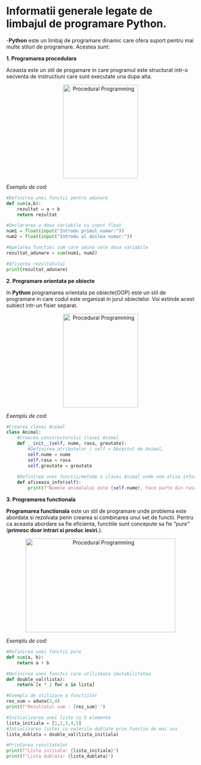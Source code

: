 # Informatii generale legate de limbajul de programare Python.

-**Python** este un limbaj de programare dinamic care ofera suport pentru mai multe stiluri de programare. Acestea sunt:

**1. Programarea procedulara**
    
Aceasta este un stil de progamare in care programul este structurat intr-o secventa de instructiuni care sunt executate una dupa alta.

<div style="text-align:center;">
<a href="https://postimg.cc/KK50xYrK" target="_blank">
  <img src="https://i.postimg.cc/YS5ZNGvx/Procedular-prog.png" alt="Procedural Programming" width="200" height="250">
</a>
</div>


_Exemplu de cod:_

```python
#Definirea unei functii pentru adunare
def sum(a,b):
    rezultat = a + b
    return rezultat

#Declararea a doua variabile cu input float
num1 = float(input("Introdu primul numar:"))
num2 = float(input("Introdu al doilea numar:"))

#Apelarea functiei sum care aduna cele doua variabile
rezultat_adunare = sum(num1, num2)

#Afisarea rezultatului
print(rezultat_adunare)
```

**2. Programare orientata pe obiecte** 

In **Python** programarea orientata pe obiecte(OOP) este un stil de programare in care codul este organizat in jurul obiectelor. Voi extinde acest subiect intr-un fisier separat.

<div style="text-align:center;">
<a href="https://postimg.cc/F1V5KjNR" target="_blank">
  <img src="https://i.postimg.cc/MZhWdDLy/c3086a153b545f8273de5b57cfa16dca.png" alt="Procedural Programming" width="200" height="250">
</a>
</div>

_Exemplu de cod:_

```python
#Crearea clasei Animal
class Animal:
    #Crearea constructorului clasei Animal
    def __init__(self, nume, rasa, greutate):
        #Definirea atributelor / self = Obiectul de Animal.
        self.nume = nume
        self.rasa = rasa
        self.greutate = greutate
    
    #Definirea unei functii/metode a clasei Animal unde vom afisa informatiile despre fiecare obiect creat.
    def afiseaza_info(self):
        print(f"Numele animalului este {self.nume}, face parte din rasa {self.rasa} si are o greutate de {self.greutate}")
```

**3. Programarea functionala**

**Programarea functionala** este un stil de programare unde problema este abordata si rezolvata perin crearea si combinarea unui set de functii. Pentru ca aceasta abordare sa fie eficienta, functiile sunt concepute sa fie _"pure"_ (**primesc doar intrari si produc iesiri.**).

<div style="text-align:center;">
<a href="https://postimg.cc/xcj46hHG" target="_blank">
  <img src="https://i.postimg.cc/QxcZdrdz/Function.png" alt="Procedural Programming" width="400" height="250">
</a>
</div>

_Exemplu de cod:_

```python
#Definirea unei functii pure
def sum(a, b):
    return a + b

#Definirea unei functii care utilizeaza imutabilitatea
def double_val(lista):
    return [x * 2 for x in lista]

#Exemplu de utilizare a functiilor
rez_sum = aduna(3,4)
print(f"Rezultatul sum : {rez_sum} ")

#Initializarea unei liste cu 5 elemente
lista_initiala = [1,2,3,4,5]
#Intializarea listei cu valorilo dublate prin functia de mai sus
lista_dublata = double_val(lista_initiala)

#Printarea rezultatelor
print(f"Lista initiala: {lista_initiala}")
print(f"Lista dublata: {lista_dublata}")

```